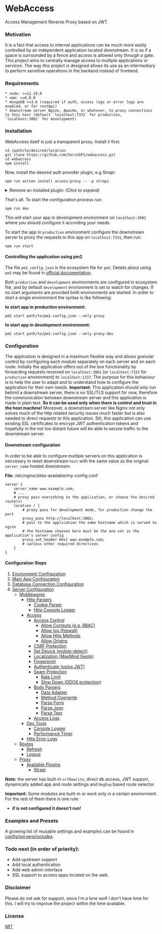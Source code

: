 # WebAccess

Access Management Reverse Proxy based on JWT.

### Motivation

It is a fact that access to internal applications can be much more easily controlled by an independent application located downstream. It is as if a space is surrounded by a fence and access is allowed only through a gate. This project aims to centrally manage access to multiple applications or services. The way this project is designed allows its use as an intermediary to perform sensitive operations in the backend instead of frontend.

### Requirements

    * node: >=12.19.0
    * npm: >=6.0.0
    * mongoDB >=3.6 (required if auth, access logs or error logs are enabled, or for restApi)
    * downstream server Nginx, Apache, or whatever, to proxy connections to this host (default `localhost:7331` for production, `localhost:3002` for development)

### Installation

WebAccess itself is just a transparent proxy. Install it first:

```shell
cd /path/to/desired/location
git clone https://github.com/SorinGFS/webaccess.git
cd webaccess
npm install
```

Now, install the desired auth provider plugin, e.g Strapi:

```shell
npm run action install access-proxy -- -p strapi
```

<details>
<summary>Remove an installed plugin: <em>(Click to expand)</em></summary>

```shell
npm run action uninstall access-proxy -- -p strapi
```

</details>

That's all. To start the configuration process run:

```shell
npm run dev
```

This will start your app in development environment on `localhost:3002` where you should configure it according your needs.

To start the app in `production` environment configure the downstream server to proxy the requests to this app on `localhost:7331`, then run:

```shell
npm run start
```

#### Controlling the application using pm2

The file `pm2.config.json` is the ecosystem file for `pm2`. Details about using `pm2` may be found in [official documentation](https://pm2.keymetrics.io/docs/usage/application-declaration/).

Both `production` and `development` environments are configured in ecosystem file, and by default `development` environment is set to watch for changes. If no start arguments are provided both environments are started. In order to start a single environment the syntax is like following:

**to start app in production environment:**
```shell
pm2 start path/to/pm2.config.json --only proxy
```

**to start app in development environment:**
```shell
pm2 start path/to/pm2.config.json --only proxy-dev
```

### Configuration

The application is designed in a maximum flexible way and allows granular control by configuring each module separately on each server and on each route. Initially the application offers out of the box functionality by forwarding requests received on `localhost:3002` (or `localhost:7331` for `production` environment) to `localhost:1337`. The purpose for this behaviour is to help the user to adapt and to understand how to configure the application for their own needs.
**Important:** This application should only run behind a downstream server, there is no SSL/TLS support for now, therefore the communication between downstream server and this application is made in plain text. **So it can be used only when there is control and trust in the host machine!** Moreover, a downstream server like Nginx not only solves much of the http related security issues much faster but is also needed to direct requests to this application. Stil, this application can use existing SSL certificates to encrypt JWT authentication tokens and hopefully in the not too distant future will be able to secure traffic to the downstream server.

#### Downstream configuration

In order to be able to configure multiple servers on this application is neccesary to reset downstream `host` with the same value as the original `server_name` hosted downstream. 

**File:** /etc/nginx/sites-available/my-config.conf

```shell
server {
    server_name www.example.com;
    # ...
    # proxy pass everything to the application, or choose the desired route(s)
    location / {
        # proxy pass for development mode, for production change the port
        proxy_pass http://localhost:3002;
        # pass to the application the same hostname which is served to nginx
        # the hostname choosen here must be the one set in the application's server config
        proxy_set_header Host www.example.com;
        # various other required directives
    }
}
```

#### Configuration Steps

1. [Environment Configuration](config/env)
1. [Main App Configuration](config/app)
1. [Database Connection Configuration](config/connections)
1. [Server Configuration](config/servers)
    - [Middlewares](https://github.com/SorinGFS/webaccess-middlewares/tree/master)
        - [Http Parsers](https://github.com/SorinGFS/webaccess-middlewares/tree/master/http-parsers)
            - [Cookie Parser](https://github.com/SorinGFS/webaccess-middlewares/tree/master/http-parsers/cookie-parser)
            - [Http Console Logger](https://github.com/SorinGFS/webaccess-middlewares/tree/master/http-parsers/volleyball)
        - [Access](https://github.com/SorinGFS/webaccess-middlewares/tree/master/access)
            - [Access Control](https://github.com/SorinGFS/webaccess-middlewares/tree/master/access/access-control)
                - [Allow Contexts (e.g.,RBAC)](https://github.com/SorinGFS/webaccess-middlewares/tree/master/access/access-control/allow-contexts)
                - [Allow Ips (firewall)](https://github.com/SorinGFS/webaccess-middlewares/tree/master/access/access-control/allow-ips)
                - [Allow Http Methods](https://github.com/SorinGFS/webaccess-middlewares/tree/master/access/access-control/allow-methods)
                - [Allow Origins](https://github.com/SorinGFS/webaccess-middlewares/tree/master/access/access-control/allow-origins)
            - [CSRF Protection](https://github.com/SorinGFS/webaccess-middlewares/tree/master/access/csrf-protection)
            - [Set Device (mobile-detect)](https://github.com/SorinGFS/webaccess-middlewares/tree/master/access/mobile-detect)
            - [Localization (MaxMind GeoIp)](https://github.com/SorinGFS/webaccess-middlewares/tree/master/access/localization)
            - [Fingerprint](https://github.com/SorinGFS/webaccess-middlewares/tree/master/access/fingerprint)
            - [Authenticate (using JWT)](https://github.com/SorinGFS/webaccess-middlewares/tree/master/access/authenticate)
            - [Spam Protection](https://github.com/SorinGFS/webaccess-middlewares/tree/master/access/spam-protection)
                - [Rate Limit](https://github.com/SorinGFS/webaccess-middlewares/tree/master/access/spam-protection/rate-limit)
                - [Slow Down (DDOS protection)](https://github.com/SorinGFS/webaccess-middlewares/tree/master/access/spam-protection/slow-down)
            - [Body Parsers](https://github.com/SorinGFS/webaccess-middlewares/tree/master/access/body-parsers)
                - [Data Adapter](https://github.com/SorinGFS/webaccess-middlewares/tree/master/access/body-parsers/data-adapter)
                - [Method Overwrite](https://github.com/SorinGFS/webaccess-middlewares/tree/master/access/body-parsers/method-override)
                - [Parse Form](https://github.com/SorinGFS/webaccess-middlewares/tree/master/access/body-parsers/parse-form)
                - [Parse Json](https://github.com/SorinGFS/webaccess-middlewares/tree/master/access/body-parsers/parse-json)
                - [Parse Text](https://github.com/SorinGFS/webaccess-middlewares/tree/master/access/body-parsers/parse-text)
            - [Access Logs](https://github.com/SorinGFS/webaccess-middlewares/tree/master/access/access-logs)
        - [Dev Tools](https://github.com/SorinGFS/webaccess-middlewares/tree/master/dev-tools)
            - [Console Logger](https://github.com/SorinGFS/webaccess-middlewares/tree/master/dev-tools/console-logger)
            - [Performance Timer](https://github.com/SorinGFS/webaccess-middlewares/tree/master/dev-tools/performance-timer)
        - [Http Error Logs](https://github.com/SorinGFS/webaccess-middlewares/tree/master/http-errors)
    - [Routes](server/routes)
        - [Refresh](server/routes/refresh)
        - [Logout](server/routes/logout)
    - [Proxy](server/proxy)
        - [Available Plugins](server/proxy#plugins)
            - [Strapi](https://github.com/SorinGFS/strapi-access-proxy#strapi-access-proxy)

**Note:** the server has built-in `urlRewrite`, direct db access, JWT support, dynamically added app and route settings and `RegExp` based route selector.

**Important:** Some modules are built-in or work only in a certain environment. For the rest of them there is one rule:

-   **if is not configured it doesn't run!**

### Examples and Presets

A growing list of reusable settings and examples can be found in [config/servers/includes](config/servers/includes).

### Todo next (in order of priority):

-   Add upstream support
-   Add local authentication
-   Add web admin interface
-   SSL support to access apps located on the web.

### Disclaimer

Please do not ask for support, since I'm a lone wolf I don't have time for this. I will try to improve the project within the time available.

### License

[MIT](LICENSE)
